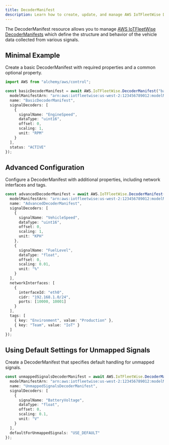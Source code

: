 ```yaml
---
title: DecoderManifest
description: Learn how to create, update, and manage AWS IoTFleetWise DecoderManifests using Alchemy Cloud Control.
---
```


The DecoderManifest resource allows you to manage [AWS IoTFleetWise DecoderManifests](https://docs.aws.amazon.com/iotfleetwise/latest/userguide/) which define the structure and behavior of the vehicle data collected from various signals.

## Minimal Example

Create a basic DecoderManifest with required properties and a common optional property.

```ts
import AWS from "alchemy/aws/control";

const basicDecoderManifest = await AWS.IoTFleetWise.DecoderManifest("basicDecoderManifest", {
  modelManifestArn: "arn:aws:iotfleetwise:us-west-2:123456789012:modelManifest:example-model-manifest",
  name: "BasicDecoderManifest",
  signalDecoders: [
    {
      signalName: "EngineSpeed",
      dataType: "uint16",
      offset: 0,
      scaling: 1,
      unit: "RPM"
    }
  ],
  status: "ACTIVE"
});
```

## Advanced Configuration

Configure a DecoderManifest with additional properties, including network interfaces and tags.

```ts
const advancedDecoderManifest = await AWS.IoTFleetWise.DecoderManifest("advancedDecoderManifest", {
  modelManifestArn: "arn:aws:iotfleetwise:us-west-2:123456789012:modelManifest:advanced-model-manifest",
  name: "AdvancedDecoderManifest",
  signalDecoders: [
    {
      signalName: "VehicleSpeed",
      dataType: "uint16",
      offset: 0,
      scaling: 1,
      unit: "KPH"
    },
    {
      signalName: "FuelLevel",
      dataType: "float",
      offset: 0,
      scaling: 0.01,
      unit: "%"
    }
  ],
  networkInterfaces: [
    {
      interfaceId: "eth0",
      cidr: "192.168.1.0/24",
      ports: [10000, 10001]
    }
  ],
  tags: [
    { key: "Environment", value: "Production" },
    { key: "Team", value: "IoT" }
  ]
});
```

## Using Default Settings for Unmapped Signals

Create a DecoderManifest that specifies default handling for unmapped signals.

```ts
const unmappedSignalsDecoderManifest = await AWS.IoTFleetWise.DecoderManifest("unmappedSignalsDecoderManifest", {
  modelManifestArn: "arn:aws:iotfleetwise:us-west-2:123456789012:modelManifest:default-handling-model-manifest",
  name: "UnmappedSignalsDecoderManifest",
  signalDecoders: [
    {
      signalName: "BatteryVoltage",
      dataType: "float",
      offset: 0,
      scaling: 0.1,
      unit: "V"
    }
  ],
  defaultForUnmappedSignals: "USE_DEFAULT"
});
```